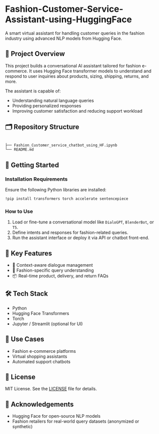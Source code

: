 # Fashion-Customer-Service-Assistant-using-HuggingFace
A smart virtual assistant for handling customer queries in the fashion industry using advanced NLP models from Hugging Face.

## 🎯 Project Overview

This project builds a conversational AI assistant tailored for fashion e-commerce. It uses Hugging Face transformer models to understand and respond to user inquiries about products, sizing, shipping, returns, and more.

The assistant is capable of:
- Understanding natural language queries
- Providing personalized responses
- Improving customer satisfaction and reducing support workload

## 🗂️ Repository Structure
```bash

├── Fashion_Customer_service_chatbot_using_HF.ipynb      
└── README.md                            
```

## 🚀 Getting Started

### Installation Requirements
Ensure the following Python libraries are installed:
```bash
!pip install transformers torch accelerate sentencepiece
```

### How to Use
1. Load or fine-tune a conversational model like `DialoGPT`, `BlenderBot`, or `T5`.
2. Define intents and responses for fashion-related queries.
3. Run the assistant interface or deploy it via API or chatbot front-end.

## 🧠 Key Features
- 🤖 Context-aware dialogue management
- 👚 Fashion-specific query understanding
- 📦 Real-time product, delivery, and return FAQs

## 🛠 Tech Stack
- Python
- Hugging Face Transformers
- Torch
- Jupyter / Streamlit (optional for UI)

## 💼 Use Cases
- Fashion e-commerce platforms
- Virtual shopping assistants
- Automated support chatbots

## 📃 License
MIT License. See the [LICENSE](LICENSE) file for details.

## 🙏 Acknowledgements
- Hugging Face for open-source NLP models
- Fashion retailers for real-world query datasets (anonymized or synthetic)
